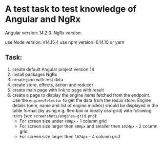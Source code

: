 # A test task to test knowledge of Angular and NgRx

Angular version: 14.2.0.
NgRx version:

use Node version: v14.15.4
use npm version: 6.14.10 or yarn

## Task:
1) create default Angular project version 14
2) install packages NgRx
3) create json with test data
4) create store, effects, action and reducer
5) create main page with link to page with result
6) create a page to display the engine items fetched from the endpoint. Use the `enginesSelector` to get the data from the redux store. Engine details (oem, name and list of engine models) should be displayed in the table format (by using e.g. flex-box or ideally css-grid) with following rules (see `screenshots/engines-grid.png`):
   - For screen size under `480px` - 1 column grid
   - For screen size larger then `480px` and smaller then `1024px` - 2 column grid
   - For screen size larger then `1024px` - 4 column grid

